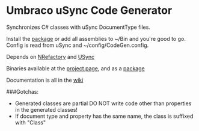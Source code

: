 # Umbraco uSync Code Generator

Synchronizes C# classes with uSync DocumentType files.

Install the [package](http://our.umbraco.org/projects/developer-tools/umbraco-codegen) or add all assemblies to ~/Bin and you're good to go.
Config is read from uSync and ~/config/CodeGen.config.

Depends on [NRefactory](https://github.com/icsharpcode/NRefactory) and [USync](https://github.com/KevinJump/jumps.umbraco.usync)

Binaries available at the [project page](http://lars-erik.github.io/Umbraco.CodeGen/), and as a [package](http://our.umbraco.org/projects/developer-tools/umbraco-codegen)

Documentation is all in the [wiki](https://github.com/lars-erik/Umbraco.CodeGen/wiki)

###Gotchas:
* Generated classes are partial
    DO NOT write code other than properties in the generated classes!
* If document type and property has the same name,
    the class is suffixed with "Class"